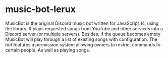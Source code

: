 # music-bot-lerux
MusicBot is the original Discord music bot written for JavaScript 14, using the 
library. It plays requested songs from YouTube and other services into a Discord server (or multiple servers). Besides, if the queue becomes empty MusicBot will play through a list of existing songs with configuration. The bot features a permission system allowing owners to restrict commands to certain people. As well as playing songs.
